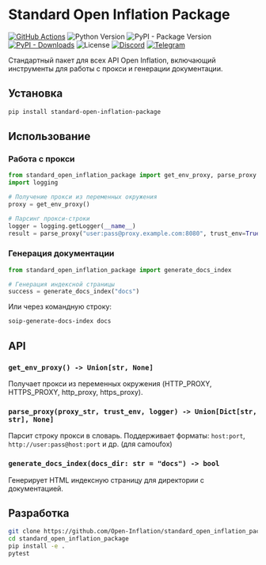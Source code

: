 # Standard Open Inflation Package

[![GitHub Actions](https://github.com/Open-Inflation/standard_open_inflation_package/workflows/API%20Tests/badge.svg)](https://github.com/Open-Inflation/standard_open_inflation_package/actions/workflows/check_tests.yml?query=branch%3Amain)
![Python Version](https://img.shields.io/badge/python-3.10%2B-blue)
![PyPI - Package Version](https://img.shields.io/pypi/v/standard_open_inflation_package?color=blue)
[![PyPI - Downloads](https://img.shields.io/pypi/dm/standard_open_inflation_package?label=PyPi%20downloads)](https://pypi.org/project/standard_open_inflation_package/)
![License](https://img.shields.io/badge/license-MIT-green)
[![Discord](https://img.shields.io/discord/792572437292253224?label=Discord&labelColor=%232c2f33&color=%237289da)](https://discord.gg/UnJnGHNbBp)
[![Telegram](https://img.shields.io/badge/Telegram-24A1DE)](https://t.me/miskler_dev)

Стандартный пакет для всех API Open Inflation, включающий инструменты для работы с прокси и генерации документации.

## Установка

```bash
pip install standard-open-inflation-package
```

## Использование

### Работа с прокси

```python
from standard_open_inflation_package import get_env_proxy, parse_proxy
import logging

# Получение прокси из переменных окружения
proxy = get_env_proxy()

# Парсинг прокси-строки
logger = logging.getLogger(__name__)
result = parse_proxy("user:pass@proxy.example.com:8080", trust_env=True, logger=logger)
```

### Генерация документации

```python
from standard_open_inflation_package import generate_docs_index

# Генерация индексной страницы
success = generate_docs_index("docs")
```

Или через командную строку:

```bash
soip-generate-docs-index docs
```

## API

### `get_env_proxy() -> Union[str, None]`
Получает прокси из переменных окружения (HTTP_PROXY, HTTPS_PROXY, http_proxy, https_proxy).

### `parse_proxy(proxy_str, trust_env, logger) -> Union[Dict[str, str], None]`
Парсит строку прокси в словарь. Поддерживает форматы: `host:port`, `http://user:pass@host:port` и др. (для camoufox)

### `generate_docs_index(docs_dir: str = "docs") -> bool`
Генерирует HTML индексную страницу для директории с документацией.

## Разработка

```bash
git clone https://github.com/Open-Inflation/standard_open_inflation_package.git
cd standard_open_inflation_package
pip install -e .
pytest
```
